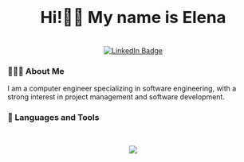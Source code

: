 ### <div align="center"><h1>Hi!👋🏼 My name is Elena</h1></div>

<br/>

<div id="badges" align="center">
  <a href="https://www.linkedin.com/in/elenasanchzgz/">
    <img src="https://img.shields.io/badge/LinkedIn-blue?style=for-the-badge&logo=linkedin&logoColor=white" alt="LinkedIn Badge"/>
  </a>
</div>  

### 👩🏻‍💻 About Me 

I am a computer engineer specializing in software engineering, with a strong interest in project management and software development.

### 📑 Languages and Tools

<br/>  
<p align="center">
  <a href="https://skillicons.dev">
    <img src="https://skillicons.dev/icons?i=react,spring,redux,cs,java,js,nodejs,html,css,mysql,c,postgres,git,linux,aws" />
  </a>
</p>


